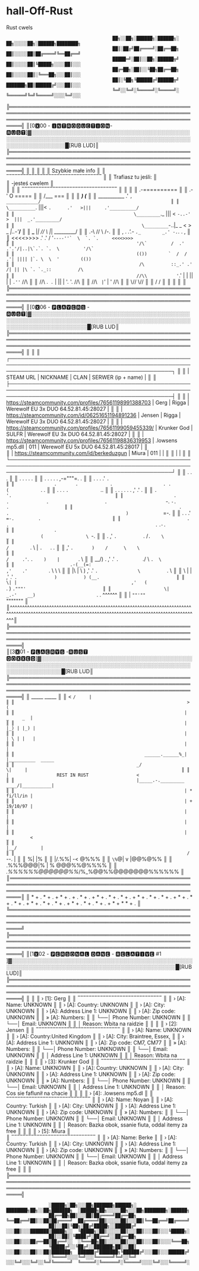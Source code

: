 # hall-Off-Rust
Rust cwels
                                                                                                 
                                            ██╗░░██╗░██████╗░██████╗░  ██╗░░░░░██╗░██████╗████████╗
                                            ██║░██╔╝██╔════╝░██╔══██╗  ██║░░░░░██║██╔════╝╚══██╔══╝
                                            █████═╝░██║░░██╗░██████╦╝  ██║░░░░░██║╚█████╗░░░░██║░░░
                                            ██╔═██╗░██║░░╚██╗██╔══██╗  ██║░░░░░██║░╚═══██╗░░░██║░░░
                                            ██║░╚██╗╚██████╔╝██████╦╝  ███████╗██║██████╔╝░░░██║░░░
                                            ╚═╝░░╚═╝░╚═════╝░╚═════╝░  ╚══════╝╚═╝╚═════╝░░░░╚═╝░░░          
                                                                                                                                                                                                                                                                                                                                           
╠═════════════════════════════════════════════════════════════════════════════════════════════════════════════════════════════════════════════════════════╣
║[0🆇00 - 🅸🅽🆃🆁🅾🅳🆄🅲🆃🅸🅾🅽- 🆁🆄🆂🆃]▓░░░░░░░░░░░░░░░░░░░░░░░░░░░░░░░░░░░░░░░░░░░░░░░░░░░░░░░░░░░░░░░░░░░░░░░░░░░░░░░░░░░░░░░░░░░░░░░░░░░░░░░░░░░░░█[RUB LUD]║ 
╠═════════════════════════════════════════════════════════════════════════════════════════════════════════════════════════════════════════════════════════╣
║                                                                                                                                                         ║
║                                                                                                                                                         ║
║                                                                Szybkie małe info                                                                        ║
║                                                        ‾‾‾‾‾‾‾‾‾‾‾‾‾‾‾‾‾‾‾‾‾‾‾‾‾‾‾‾‾‾‾‾‾‾                                                               ║
║                                                                Trafiasz tu jeśli:                                                                       ║                            
║                                                                 -jesteś cwelem                                                                          ║      
║                                                                                                                                                         ║
║                                                        ‾‾‾‾‾‾‾‾‾‾‾‾‾‾‾‾‾‾‾‾‾‾‾‾‾‾‾‾‾‾‾‾‾‾                                                               ║
║                                                                                                                                                         ║
║                                                                    .-==========                                                                         ║
║                                                                 .-' O    =====                                                                          ║
║                                                                /___       ===                                                                           ║                                                                                                                                        ║
║                                        _____________________________)    (_____________________________                                                 ║
║                                        \___________               .'      `,              ____________/                                                 ║
║                                          \__________`.     |||<   `.      .'   >|||     .'__________/                                                   ║
║                                             \_________`._  |||  <   `-..-'   >  |||  _.'_________/                                                      ║
║                                                \_________`-..|_  _ <      > _  _|..-'_________/                                                         ║
║                                                   \_________   |_|  //  \\  |_|   _________/                                                            ║
║                                                              .-\   //    \\   /-.                                                                       ║
║                                              ,  .         _.'.- `._        _.' -.`._         .  ,                                                       ║
║                                            <<<<>>>>     .' .'  /  '``----''`  \  `. `.     <<<<>>>>                                                     ║
║                                              '/\`         /  .' .'.'/|..|\`.`. `.  \         '/\`                                                       ║
║                                              (())        `  /  / .'| |||| |`. \  \  '        (())                                                       ║
║                                               /\          ::_.' .' /| || |\ `. `._::          /\                                                        ║
║                                              //\\           '``.' | | || | | `.''`           //\\                                                       ║
║                                              //\\             .` .` | || | '. '.             //\\                                                       ║
║                                              //\\                `  | `' |  '                //\\                                                       ║
║                                              \\//                                            \\//                                                       ║
║                                               \/                                              \/                                                        ║
║                                                                                                                                                         ║
║                                                                                                                                                         ║
╠═════════════════════════════════════════════════════════════════════════════════════════════════════════════════════════════════════════════════════════╣
║[0🆇06 - 🅿🅻🅰🆈🅴🆁🆂 - 🆁🆄🆂🆃]▓░░░░░░░░░░░░░░░░░░░░░░░░░░░░░░░░░░░░░░░░░░░░░░░░░░░░░░░░░░░░░░░░░░░░░░░░░░░░░░░░░░░░░░░░░░░░░░░░░░░░░░░░░░░░░░░░░░░█[RUB LUD║
╠═════════════════════════════════════════════════════════════════════════════════════════════════════════════════════════════════════════════════════════╣
║                                                                                                                                                         ║
║    ┌────────────────────────────────────────────────────────────────────────────────────────────────────────────────────────────────────────────────┐   ║
║    |                    STEAM URL                           |       NICKNAME           |       CLAN        |          SERWER (ip + name)            |   ║
║    ├────────────────────────────────────────────────────────────────────────────────────────────────────────────────────────────────────────────────┤   ║
║    | https://steamcommunity.com/profiles/76561198991388703  |         Gerg             |       Rigga       |  Werewolf EU 3x DUO 64.52.81.45:28027  |   ║
║    | https://steamcommunity.com/id/06251651194891236        |         Jensen           |       Rigga       |  Werewolf EU 3x DUO 64.52.81.45:28027  |   ║
║    | https://steamcommunity.com/profiles/76561199059455339/ |        Krunker God       |       SULFR       |  Werewolf EU 3x DUO 64.52.81.45:28027  |   ║
║    | https://steamcommunity.com/profiles/76561198836319953  |     .lowsens mp5.dll     |        011        |  Werewolf EU 5x DUO 64.52.81.45:28017  |   ║                                                                        
║    | https://steamcommunity.com/id/berkeduzgun              |          Miura           |        011        |                                        |   ║
║    |                                                                                                                                                |   ║
║    └────────────────────────────────────────────────────────────────────────────────────────────────────────────────────────────────────────────────┘   ║
║                     .                                                                      .            .                                               ║
║              .             .                 . .                                                                                 .                      ║
║               .            .          .                              .             .             ,-="""=.       .                                       ║
║		.	                      .    .                                              .'        `.                                            ║
║		        .		.            .                   . .                     (            `.                   .                      ║
║                                             .            .                           .         `.            `..                                        ║
║		  .          .                      .       .         .          .                ,'             .'                   .                   ║
║				                                                                   `.            '.                                       ║
║	    			.       .              .                     .                      `-.           `-.               .                     ║
║		     		                     .     .                                            )             `=-.                                ║
║           .                                                              .                     .'              `=-.         .                           ║
║                         .            .                                                       .`               .`-.                                      ║
║               .                                                                  _            (                \ `-.                                    ║
║                                                    .                          ,'   `.          `.        /`.    \                                       ║
║                                                                             /        `.         \      |   `.   `.                  .                   ║
║                                                                            ,'            `.       )    /      \    \                                    ║
║                                                                           /     .'`.        `.    )    |       `.   \                                   ║
║                        __/)                           .                 ,'    .'    `.         `./     \         `.  \                                  ║
║                     .-(__(=:                                          ,'    .'        `.                \          \  \                                 ║
║                 |\  |   \ )                                         ,'    .'            `.               \          `. \                                ║
║                \  | |                                             ,'   .'                 `.              )          ) (__.                             ║
║                  \| |                                           ,'   (                      `.            )          `."""'                             ║
║                    \|                                      _.-'    __)                       `.         .            ^^^^^^                             ║
║                     |                                     `""'""                               `"""""""                                                 ║
║^^^^^^^^^^^^^^^^^^^^^^^^^^^^^^^^^^^^^^^^^^^^^^^^^^^^^^^^^^^^^^^^^^^^^^^^^^^^^^^^^^^^^^^^^^^^^^^^^^^^^^^^^^^^^^^^^^^^^^^^^^^^^^^^^^^^^^^^^^^^^^^^^^^^^^^^^║
╠═════════════════════════════════════════════════════════════════════════════════════════════════════════════════════════════════════════════════════════╣  
║[3🆇01 - 🅿🅻🅰🅴🆁🆈🆂 -🆁🆄🆂🆃 🅳🅾🆇🆇🅴🅳]▓░░░░░░░░░░░░░░░░░░░░░░░░░░░░░░░░░░░░░░░░░░░░░░░░░░░░░░░░░░░░░░░░░░░░░░░░░░░░░░░░░░░░░░░░░░░░░░░░░░░░░░░░░░█[RUB LUD║
╠═════════════════════════════════════════════════════════════════════════════════════════════════════════════════════════════════════════════════════════╣
║                                                                 _____  _____                                                                            ║
║                                                                <     `/     |                                                                           ║
║                                                                 >          (                                                                            ║
║                                                                |   _     _  |                                                                           ║
║                                                                |  |_) | |_) |                                                                           ║
║                                                                |  | \ | |   |                                                                           ║
║                                                                |            |                                                                           ║
║                                                 ______.______%_|            |__________  _____                                                          ║
║                                              _/                                       \|     |                                                          ║
║                                              |                  REST IN RUST                  <                                                         ║
║                                              |_____.-._________              ____/|___________|                                                         ║
║                                                                | * fi/ll/in |                                                                           ║
║                                                                | + 19/10/97 |                                                                           ║
║                                                                |            |                                                                           ║
║                                                                |            |                                                                           ║
║                                                                |   _        <                                                                           ║
║                                                                |__/         |                                                                           ║
║                                                                 / `--.      |                                                                           ║
║                                                               %|            |%                                                                          ║
║                                                           |/.%%|          -< @%%%                                                                       ║
║                                                           `\%`@|     v      |@@%@%%                                                                     ║
║                                                         .%%%@@@|%    |    % @@@%%@%%%%                                                                  ║
║                                                    _.%%%%%%@@@@@@%%_/%\_%@@%%@@@@@@@%%%%%%                                                              ║
║═════════════════════════════════════════════════════════════════════════════════════════════════════════════════════════════════════════════════════════║ 
║ * + . * + . + * + . + . * + . + * + . *  + . * + . + * + . *  + . * + . + * + . *  + . * + . + * + . *  + . * + . + * + . *  + . * + . + *  + *  * + .  ║
╚═════════════════════════════════════════════════════════════════════════════════════════════════════════════════════════════════════════════════════════╝ 
╠═════════════════════════════════════════════════════════════════════════════════════════════════════════════════════════════════════════════════════════╣
║[1🆇02 - 🅿🅴🆁🆂🅾🅽🅰🅻 🅳🅰🅽🅴 - 🆁🅴🅻🅰🆃🅸🆅🅴 #1 ]▓░░░░░░░░░░░░░░░░░░░░░░░░░░░░░░░░░░░░░░░░░░░░░░░░░░░░░░░░░░░░░░░░░░░░░░░░░░░░░░░░░░░░░░░░░░░░░░░█[RUB LUD]║
╠═════════════════════════════════════════════════════════════════════════════════════════════════════════════════════════════════════════════════════════╣
║                                                                                                                                                         ║
║   › [1]:  Gerg				                                                                                                                          ║
║           ‾‾‾‾‾‾‾‾‾‾‾‾‾‾‾‾‾‾‾‾‾‾‾‾‾‾‾‾‾‾                                                                                                                ║
║           ›   [A]: Name: UNKNOWN                                                                                                                        ║
║           ›   [A]: Country: UNKNOWN                                                                                                                     ║
║           ›   [A]: City: UNKNOWN                                                                                                                        ║
║           ›   [A]: Address Line 1: UNKNOWN                                                                                                              ║
║           ›   [A]: Zip code: UNKNOWN                                                                                                                    ║
║           »   [A]: Numbers:                                                                                                                             ║
║                     └──│ Phone Number: UNKNOWN                                                                                                          ║
║                        └──│ Email: UNKNOWN                                                                                                              ║
║                           │ Reason: Wbita na raidzie                                                                                                    ║
║                                                                                                                                                         ║
║   › [2]:  Jensen				                                                                                                                          ║
║           ‾‾‾‾‾‾‾‾‾‾‾‾‾‾‾‾‾‾‾‾‾‾‾‾‾‾‾‾‾‾                                                                                                                ║
║           ›   [A]: Name: UNKNOWN                                                                                                                        ║
║           ›   [A]: Country:United Kingdom                                                                                                               ║
║           ›   [A]: City: Braintree, Essex,                                                                                                              ║
║           ›   [A]: Address Line 1: UNKNOWN                                                                                                              ║
║           ›   [A]: Zip code: CM7, CM77                                                                                                                  ║
║           »   [A]: Numbers:                                                                                                                             ║
║                     └──│ Phone Number: UNKNOWN                                                                                                          ║
║                        └──│ Email: UNKNOWN                                                                                                              ║
║                           │ Address Line 1: UNKNOWN                                                                                                     ║
║                           │ Reason: Wbita na raidzie                                                                                                    ║
║                                                                                                                                                         ║
║   › [3]:  Krunker God				                                                                                                                      ║
║           ‾‾‾‾‾‾‾‾‾‾‾‾‾‾‾‾‾‾‾‾‾‾‾‾‾‾‾‾‾‾                                                                                                                ║
║           ›   [A]: Name: UNKNOWN                                                                                                                        ║
║           ›   [A]: Country: UNKNOWN                                                                                                                     ║
║           ›   [A]: City: UNKNOWN                                                                                                                        ║
║           ›   [A]: Address Line 1: UNKNOWN                                                                                                              ║
║           ›   [A]: Zip code: UNKNOWN                                                                                                                    ║
║           »   [A]: Numbers:                                                                                                                             ║
║                     └──│ Phone Number: UNKNOWN                                                                                                          ║
║                        └──│ Email: UNKNOWN                                                                                                              ║
║                           │ Address Line 1: UNKNOWN                                                                                                     ║
║                           │ Reason: Cos sie faflunił na chacie                                                                                          ║
║                                                                                                                                                         ║
║   › [4]:  .lowsens mp5.dl				                                                                                                                  ║
║           ‾‾‾‾‾‾‾‾‾‾‾‾‾‾‾‾‾‾‾‾‾‾‾‾‾‾‾‾‾‾                                                                                                                ║
║           ›   [A]: Name: Noyan                                                                                                                          ║
║           ›   [A]: Country: Turkish                                                                                                                     ║
║           ›   [A]: City: UNKNOWN                                                                                                                        ║
║           ›   [A]: Address Line 1: UNKNOWN                                                                                                              ║
║           ›   [A]: Zip code: UNKNOWN                                                                                                                    ║
║           »   [A]: Numbers:                                                                                                                             ║
║                     └──│ Phone Number: UNKNOWN                                                                                                          ║
║                        └──│ Email: UNKNOWN                                                                                                              ║
║                           │ Address Line 1: UNKNOWN                                                                                                     ║
║                           │ Reason: Bazka obok, ssanie fiuta, oddal itemy za free                                                                       ║
║                                                                                                                                                         ║
║   › [5]:  Miura				                                                                                                                          ║        
║           ‾‾‾‾‾‾‾‾‾‾‾‾‾‾‾‾‾‾‾‾‾‾‾‾‾‾‾‾‾‾                                                                                                                ║
║           ›   [A]: Name: Berke                                                                                                                          ║
║           ›   [A]: Country: Turkish                                                                                                                     ║
║           ›   [A]: City: UNKNOWN                                                                                                                        ║
║           ›   [A]: Address Line 1: UNKNOWN                                                                                                              ║
║           ›   [A]: Zip code: UNKNOWN                                                                                                                    ║
║           »   [A]: Numbers:                                                                                                                             ║
║                     └──│ Phone Number: UNKNOWN                                                                                                          ║
║                        └──│ Email: UNKNOWN                                                                                                              ║
║                           │ Address Line 1: UNKNOWN                                                                                                     ║
║                           │ Reason: Bazka obok, ssanie fiuta, oddal itemy za free                                                                       ║
║                                                                                                                                                         ║
╠═════════════════════════════════════════════════════════════════════════════════════════════════════════════════════════════════════════════════════════╣

                    ░█████╗░██╗░░░██╗███████╗██████╗░  ████████╗██╗░░██╗███████╗  ░██████╗██╗░░░░░██╗░░░██╗████████╗░██████╗
                    ██╔══██╗██║░░░██║██╔════╝██╔══██╗  ╚══██╔══╝██║░░██║██╔════╝  ██╔════╝██║░░░░░██║░░░██║╚══██╔══╝██╔════╝
                    ██║░░██║╚██╗░██╔╝█████╗░░██████╔╝  ░░░██║░░░███████║█████╗░░  ╚█████╗░██║░░░░░██║░░░██║░░░██║░░░╚█████╗░
                    ██║░░██║░╚████╔╝░██╔══╝░░██╔══██╗  ░░░██║░░░██╔══██║██╔══╝░░  ░╚═══██╗██║░░░░░██║░░░██║░░░██║░░░░╚═══██╗
                    ╚█████╔╝░░╚██╔╝░░███████╗██║░░██║  ░░░██║░░░██║░░██║███████╗  ██████╔╝███████╗╚██████╔╝░░░██║░░░██████╔╝
                    ░╚════╝░░░░╚═╝░░░╚══════╝╚═╝░░╚═╝  ░░░╚═╝░░░╚═╝░░╚═╝╚══════╝  ╚═════╝░╚══════╝░╚═════╝░░░░╚═╝░░░╚═════╝░


































                                    
